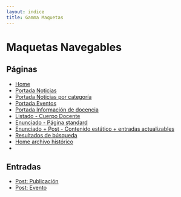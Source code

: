 ```yaml
---
layout: indice
title: Gamma Maquetas
---
```

<h1 class='blanco'>Maquetas Navegables</h1>
<h2 class='blanco'>Páginas</h2>
<ul>
  <li><a class='btn btn-md transparente-blanco' href="pags/home">Home <i class="icn icn-visto icn-md burdeo-opuesto"></i></a></li>
  <li><a class='btn btn-md transparente-blanco' href="pags/portada_noticias">Portada Noticias <i class="icn icn-visto icn-md burdeo-opuesto"></i></a></li>
  <li><a class='btn btn-md transparente-blanco' href="pags/categoria_noticias">Portada Noticias por categoría <i class="icn icn-visto icn-md burdeo-opuesto"></i></a></li>
  <li><a class='btn btn-md transparente-blanco' href="pags/">Portada Eventos <i class="icn icn-equis icn-md rojo-claro"></i></a></li>
  <li><a class='btn btn-md transparente-blanco' href="pags/">Portada Información de docencia <i class="icn icn-equis icn-md rojo-claro"></i></a></li>
  <li><a class='btn btn-md transparente-blanco' href="pags/">Listado - Cuerpo Docente <i class="icn icn-equis icn-md rojo-claro"></i></a></li>
  <li><a class='btn btn-md transparente-blanco' href="pags/enunciado">Enunciado - Página standard <i class="icn icn-visto burdeo-opuesto icn-md"></i></a></li>
  <li><a class='btn btn-md transparente-blanco' href="pags/">Enunciado + Post - Contenido estático + entradas actualizables <i class="icn icn-equis icn-md rojo-claro"></i></a></li>
  <li><a class='btn btn-md transparente-blanco' href="pags/">Resultados de búsqueda <i class="icn icn-equis icn-md rojo-claro"></i></a></li>
  <li><a class='btn btn-md transparente-blanco ' href="pags/home-archivo">Home archivo histórico <i class="icn icn-vineta icn-md"></i></a><li>
</ul>
<h2 class='blanco'>Entradas</h2>
<ul>
  <li><a class='btn btn-md transparente-blanco' href="pags/publicacion">Post: Publicación <i class="icn icn-visto icn-md burdeo-opuesto"></i></a></li>
  <li><a class='btn btn-md transparente-blanco' href="pags/evento">Post: Evento <i class="icn icn-visto icn-md burdeo-opuesto"></i></a></li>
</ul>